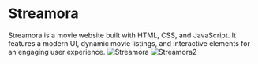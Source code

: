 # Streamora
Streamora is a movie website built with HTML, CSS, and JavaScript. It features a modern UI, dynamic movie listings, and interactive elements for an engaging user experience.
![Streamora](https://github.com/user-attachments/assets/3f11321e-bfab-4791-83a7-99abd3e18c2a)
![Streamora2](https://github.com/user-attachments/assets/2989dd67-0b3a-4770-ab4f-20a017c4d321)
